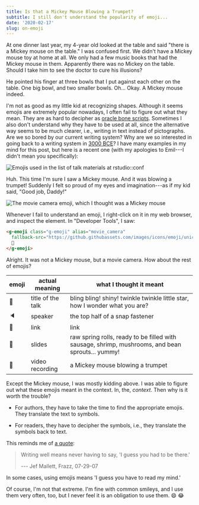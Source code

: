 ```yaml
---
title: Is that a Mickey Mouse Blowing a Trumpet?
subtitle: I still don't understand the popularity of emoji...
date: '2020-02-17'
slug: on-emoji
---
```


At one dinner last year, my 4-year old looked at the table and said "there is a Mickey mouse on the table." I was confused first. We didn't have a Mickey mouse toy at home at all. We only had a few music books that had the Mickey mouse in them. Apparently there was no Mickey on the table. Should I take him to see the doctor to cure his illusions?

He pointed his finger at three bowls that I put against each other on the table. One big bowl, and two smaller bowls. Oh... Okay. A Mickey mouse indeed.

I'm not as good as my little kid at recognizing shapes. Although it seems emojis are extremely popular nowadays, I often fail to figure out what they mean. They are as hard to decipher as [oracle bone scripts](https://en.wikipedia.org/wiki/Oracle_bone_script). Sometimes I also don't understand why they have to be used at all, since the alternative way seems to be much clearer, i.e., writing in text instead of pictographs. Are we so bored by our current writing system? Why are we so interested in going back to a writing system in [3000 BCE](https://en.wikipedia.org/wiki/Hieroglyph)? I have many examples in my mind for this post, but here is a recent one (with my apologies to Emil---I didn't mean you specifically):

![Emojis used in the list of talk materials at rstudio::conf](https://user-images.githubusercontent.com/163582/74670660-40e21700-516f-11ea-88e2-6bf032dc295e.png#border)

Huh. This time I'm sure I saw a Mickey mouse. And it was blowing a trumpet! Suddenly I felt so proud of my eyes and imagination---as if my kid said, "Good job, Daddy!"

![The movie camera emoji, which I thought was a Mickey mouse](https://user-images.githubusercontent.com/163582/74667748-7c79e280-5169-11ea-969e-f2debd7630b3.png)

Whenever I fail to understand an emoji, I right-click on it in my web browser, and inspect the element. In "Developer Tools", I saw:

```html
<g-emoji class="g-emoji" alias="movie_camera"
  fallback-src="https://github.githubassets.com/images/icons/emoji/unicode/1f3a5.png">
  🎥
</g-emoji>
```

Alright. It was not a Mickey mouse, but a movie camera. How about the rest of emojis?

| emoji      | actual meaning | what I thought it meant |
|------------|-----------|------------|
| :star2:    | title of the talk | bling bling! shiny! twinkle twinkle little star, how I wonder what you are? |
| :speaker:  | speaker | the top half of a snap fastener |
| :link:     | link | link |
| :scroll:   | slides | raw spring rolls, ready to be filled with sausage, shrimp, mushrooms, and bean sprouts... yummy! |
| :movie_camera: | video recording | a Mickey mouse blowing a trumpet |

Except the Mickey mouse, I was mostly kidding above. I was able to figure out what these emojis meant in the context. In, the, _context_. Then why is it worth the trouble?

- For authors, they have to take the time to find the appropriate emojis. They translate the text to symbols.

- For readers, they have to decipher the symbols, i.e., they translate the symbols back to text.

This reminds me of [a quote](http://www.quotationspage.com/quote/40151.html):

> Writing well means never having to say, 'I guess you had to be there.'
>
> --- Jef Mallett, Frazz, 07-29-07

In some cases, using emojis means 'I guess you have to read my mind.'

Of course, I'm not that extreme. I'm fine with common smileys, and I use them very often, too, but I never feel it is an obligation to use them. :smile: :joy:
